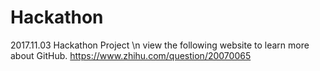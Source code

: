 # Hackathon
2017.11.03 Hackathon Project \n
view the following website to learn more about GitHub.
https://www.zhihu.com/question/20070065

